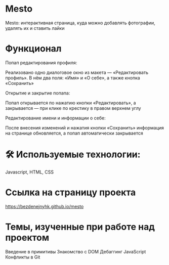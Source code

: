 # Mesto
Mesto: интерактивная страница, куда можно добавлять фотографии, удалять их и ставить лайки

# Функционал
  Попап редактирования профиля: 

  Реализовано одно диалоговое окно из макета — «Редактировать профиль». 
  В нём два поля: «Имя» и «О себе», а также кнопка «Сохранить»

  Открытие и закрытие попапа:

  Попап открывается по нажатию кнопки «Редактировать», 
  а закрывается — при клике по крестику в правом верхнем углу

  Редактирование имени и информации о себе: 

  После внесения изменений и нажатия кнопки «Сохранить» информация на странице обновляется, 
  а попап автоматически закрывается

# 🛠 Используемые технологии:
Javascript, HTML, CSS

# Ссылка на страницу проекта
https://bezdenejnyhk.github.io/mesto

# Темы, изученные при работе над проектом

Введение в примитивы
Знакомство с DOM
Дебаггинг JavaScript
Конфликты в Git

